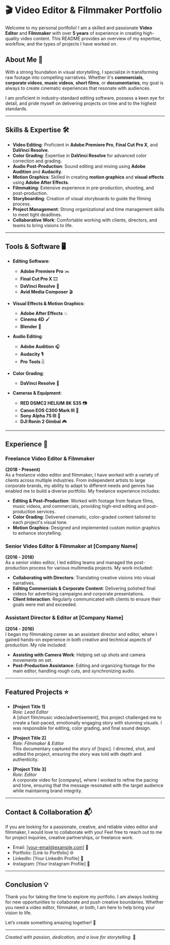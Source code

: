 # 🎬 Video Editor & Filmmaker Portfolio

Welcome to my personal portfolio! I am a skilled and passionate **Video Editor** and **Filmmaker** with over **5 years** of experience in creating high-quality video content. This README provides an overview of my expertise, workflow, and the types of projects I have worked on.

## About Me 👋

With a strong foundation in visual storytelling, I specialize in transforming raw footage into compelling narratives. Whether it's **commercials**, **corporate videos**, **music videos**, **short films**, or **documentaries**, my goal is always to create cinematic experiences that resonate with audiences. 

I am proficient in industry-standard editing software, possess a keen eye for detail, and pride myself on delivering projects on time and to the highest standards.

---

## Skills & Expertise 🛠️

- **Video Editing**: Proficient in **Adobe Premiere Pro**, **Final Cut Pro X**, and **DaVinci Resolve**.
- **Color Grading**: Expertise in **DaVinci Resolve** for advanced color correction and grading.
- **Audio Post-Production**: Sound editing and mixing using **Adobe Audition** and **Audacity**.
- **Motion Graphics**: Skilled in creating **motion graphics** and **visual effects** using **Adobe After Effects**.
- **Filmmaking**: Extensive experience in pre-production, shooting, and post-production.
- **Storyboarding**: Creation of visual storyboards to guide the filming process.
- **Project Management**: Strong organizational and time management skills to meet tight deadlines.
- **Collaborative Work**: Comfortable working with clients, directors, and teams to bring visions to life.

---

## Tools & Software 🖥️

- **Editing Software**: 
  - **Adobe Premiere Pro** ✂️
  - **Final Cut Pro X** 🎞️
  - **DaVinci Resolve** 🎨
  - **Avid Media Composer** 🎬
  
- **Visual Effects & Motion Graphics**:
  - **Adobe After Effects** 💥
  - **Cinema 4D** 🖌️
  - **Blender** 🔄
  
- **Audio Editing**:
  - **Adobe Audition** 🎧
  - **Audacity** 🎙️
  - **Pro Tools** 🎚️

- **Color Grading**: 
  - **DaVinci Resolve** 🎨

- **Cameras & Equipment**:
  - **RED DSMC2 HELIUM 8K S35** 📷
  - **Canon EOS C300 Mark III** 📸
  - **Sony Alpha 7S III** 🎥
  - **DJI Ronin 2 Gimbal** 🎮

---

## Experience 📅

### Freelance Video Editor & Filmmaker
**(2018 - Present)**  
As a freelance video editor and filmmaker, I have worked with a variety of clients across multiple industries. From independent artists to large corporate brands, my ability to adapt to different needs and genres has enabled me to build a diverse portfolio. My freelance experience includes:

- **Editing & Post-Production**: Worked with footage from feature films, music videos, and commercials, providing high-end editing and post-production services.
- **Color Grading**: Delivered cinematic, color-graded content tailored to each project's visual tone.
- **Motion Graphics**: Designed and implemented custom motion graphics to enhance storytelling.

### Senior Video Editor & Filmmaker at [Company Name]
**(2016 - 2018)**  
As a senior video editor, I led editing teams and managed the post-production process for various multimedia projects. My work included:

- **Collaborating with Directors**: Translating creative visions into visual narratives.
- **Editing Commercials & Corporate Content**: Delivering polished final videos for advertising campaigns and corporate presentations.
- **Client Interaction**: Regularly communicated with clients to ensure their goals were met and exceeded.

### Assistant Director & Editor at [Company Name]
**(2014 - 2016)**  
I began my filmmaking career as an assistant director and editor, where I gained hands-on experience in both creative and technical aspects of production. My role included:

- **Assisting with Camera Work**: Helping set up shots and camera movements on set.
- **Post-Production Assistance**: Editing and organizing footage for the main editor, handling rough cuts, and synchronizing audio.

---

## Featured Projects ⭐

- **[Project Title 1]**  
  _Role: Lead Editor_  
  A [short film/music video/advertisement], this project challenged me to create a fast-paced, emotionally engaging story with stunning visuals. I was responsible for editing, color grading, and final sound design.

- **[Project Title 2]**  
  _Role: Filmmaker & Editor_  
  This documentary captured the story of [topic]. I directed, shot, and edited the project, ensuring the story was told with depth and authenticity.

- **[Project Title 3]**  
  _Role: Editor_  
  A corporate video for [company], where I worked to refine the pacing and tone, ensuring that the message resonated with the target audience while maintaining brand integrity.

---

## Contact & Collaboration 📬

If you are looking for a passionate, creative, and reliable video editor and filmmaker, I would love to collaborate with you! Feel free to reach out to me for project inquiries, creative partnerships, or freelance work.

- Email: [your-email@example.com] 📧
- Portfolio: [Link to Portfolio] 🌐
- LinkedIn: [Your LinkedIn Profile] 🔗
- Instagram: [Your Instagram Profile] 📸

---

## Conclusion 💡

Thank you for taking the time to explore my portfolio. I am always looking for new opportunities to collaborate and push creative boundaries. Whether you need a video editor, filmmaker, or both, I am here to help bring your vision to life.

Let’s create something amazing together! 🚀

---

*Created with passion, dedication, and a love for storytelling.* 🎥
